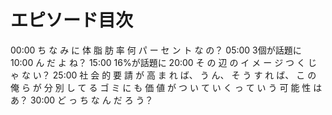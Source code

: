 # エピソード目次

00:00  ち な み に 体 脂 肪 率 何 パ ー セ ン ト な の？
05:00 3個が話題に
10:00  ん だ よ ね？
15:00 16%が話題に
20:00  そ の 辺 の イ メ ー ジ つ く じ ゃ な い？
25:00  社 会 的 要 請 が 高 ま れ ば、 う ん、 そ う す れ ば、 こ の 俺 ら が 分 別 し て る ゴ ミ に も 価 値 が つ い て い く っ て い う 可 能 性 は あ？
30:00  ど っ ち な ん だ ろ う？